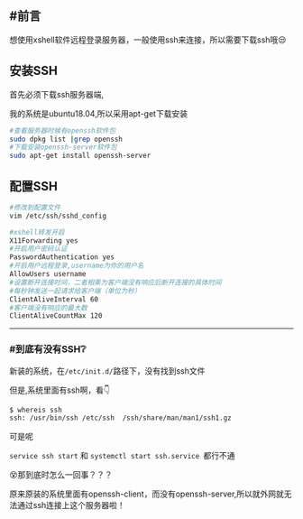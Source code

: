 ## #前言

想使用xshell软件远程登录服务器，一般使用ssh来连接，所以需要下载ssh哦:unamused:

<!--more-->

## 安装SSH

首先必须下载ssh服务器端,

我的系统是ubuntu18.04,所以采用apt-get下载安装

```sh
#查看服务器时候有openssh软件包
sudo dpkg list |grep openssh
#下载安装openssh-server软件包
sudo apt-get install openssh-server
```

## 配置SSH

```sh
#修改到配置文件
vim /etc/ssh/sshd_config

#xshell转发开启
X11Forwarding yes
#开启用户密码认证
PasswordAuthentication yes
#开启用户远程登录,username为你的用户名
AllowUsers username
#设置断开连接时间，二者相乘为客户端没有响应后断开连接的具体时间
#每秒钟发送一起请求给客户端（单位为秒）
ClientAliveInterval 60
#客户端没有响应的最大数
ClientAliveCountMax 120
```

<hr>

### #到底有没有SSH:grey_question:

新装的系统，在`/etc/init.d/`路径下，没有找到ssh文件

但是,系统里面有ssh啊，​看:point_down:

```sh
$ whereis ssh
ssh: /usr/bin/ssh /etc/ssh  /ssh/share/man/man1/ssh1.gz
```

可是呢

`service ssh start` 和 `systemctl start ssh.service `都行不通

:dizzy_face:那到底时怎么一回事？？？

原来原装的系统里面有openssh-client，而没有openssh-server,所以就外网就无法通过ssh连接上这个服务器啦！



